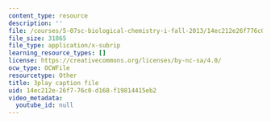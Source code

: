 ```yaml
---
content_type: resource
description: ''
file: /courses/5-07sc-biological-chemistry-i-fall-2013/14ec212e26f776c0d168f19814415eb2_345Wz_7CrN4.srt
file_size: 31865
file_type: application/x-subrip
learning_resource_types: []
license: https://creativecommons.org/licenses/by-nc-sa/4.0/
ocw_type: OCWFile
resourcetype: Other
title: 3play caption file
uid: 14ec212e-26f7-76c0-d168-f19814415eb2
video_metadata:
  youtube_id: null
---
```

